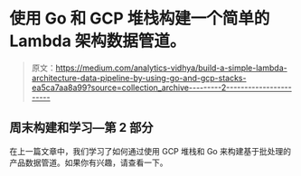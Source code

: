 # 使用 Go 和 GCP 堆栈构建一个简单的 Lambda 架构数据管道。

> 原文：<https://medium.com/analytics-vidhya/build-a-simple-lambda-architecture-data-pipeline-by-using-go-and-gcp-stacks-ea5ca7aa8a99?source=collection_archive---------2----------------------->

## 周末构建和学习—第 2 部分

在上一篇文章中，我们学习了如何通过使用 GCP 堆栈和 Go 来构建基于批处理的产品数据管道。如果你有兴趣，请查看一下。